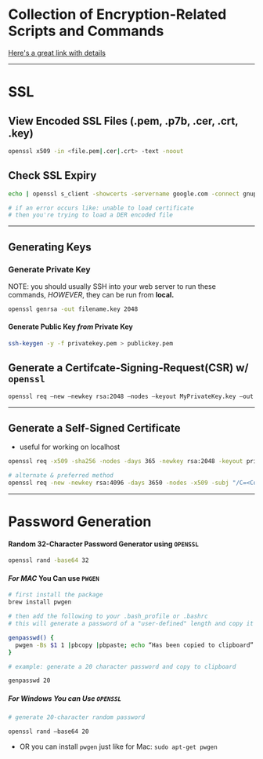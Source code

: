 # Collection of Encryption-Related Scripts and Commands
[Here's a great link with details](https://support.ssl.com/Knowledgebase/Article/View/19/0/der-vs-crt-vs-cer-vs-pem-certificates-and-how-to-convert-them)


---------------------

# __SSL__

## View Encoded SSL Files (.pem, .p7b, .cer, .crt, .key)
```bash
openssl x509 -in <file.pem|.cer|.crt> -text -noout
```


## Check SSL Expiry
```bash
echo | openssl s_client -showcerts -servername google.com -connect gnupg.org:443 2>/dev/null | openssl x509 -inform pem -noout -text

# if an error occurs like: unable to load certificate
# then you're trying to load a DER encoded file
```

-----------------

## Generating Keys

### Generate Private Key
NOTE: you should usually SSH into your web server to run these commands, *HOWEVER*, they can be run from **local.**
```bash
openssl genrsa -out filename.key 2048
```

#### Generate Public Key *from* Private Key
```bash
ssh-keygen -y -f privatekey.pem > publickey.pem
```

## Generate a Certifcate-Signing-Request(CSR) w/ ```openssl```
```bash
openssl req –new –newkey rsa:2048 –nodes –keyout MyPrivateKey.key –out MyCSR.csr
```

-----------

## Generate a Self-Signed Certificate
- useful for working on localhost
```bash
openssl req -x509 -sha256 -nodes -days 365 -newkey rsa:2048 -keyout privateKey.key -out certificate.crt

# alternate & preferred method
openssl req -new -newkey rsa:4096 -days 3650 -nodes -x509 -subj "/C=<Country Code>/ST=<State>/L=<City>/O=<Organization>/CN=<Common Name>" -keyout certificate.key -out certificate.crt
```



----------------

# __Password Generation__

#### Random 32-Character Password Generator using ```OPENSSL```
```bash
openssl rand -base64 32
```

#### *For MAC* You Can use ```PWGEN```
```bash
# first install the package
brew install pwgen

# then add the following to your .bash_profile or .bashrc
# this will generate a password of a "user-defined" length and copy it to clipboard

genpasswd() { 
  pwgen -Bs $1 1 |pbcopy |pbpaste; echo “Has been copied to clipboard”
}

# example: generate a 20 character password and copy to clipboard

genpasswd 20

```


##### *For Windows* You can Use ```OPENSSL```
```bash
# generate 20-character random password

openssl rand –base64 20
```
- OR you can install ```pwgen``` just like for Mac: ```sudo apt-get pwgen```
